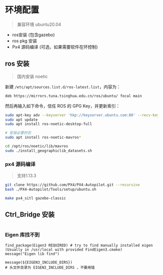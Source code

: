 # 环境配置
> 兼容环境 ubuntu20.04

- ros安装 (包含gazebo)
- ros pkg 安装
- Px4 源码编译 (可选，如果需要软件在环控制) 


## ros 安装

> 国内安装 noetic


新建 `/etc/apt/sources.list.d/ros-latest.list`，内容为：
```bash
deb https://mirrors.tuna.tsinghua.edu.cn/ros/ubuntu/ focal main
```

然后再输入如下命令，信任 ROS 的 GPG Key，并更新索引：

```bash
sudo apt-key adv --keyserver 'hkp://keyserver.ubuntu.com:80' --recv-key C1CF6E31E6BADE8868B172B4F42ED6FBAB17C654
sudo apt update
sudo apt install ros-noetic-desktop-full

# 安装必要的包
sudo apt install ros-noetic-mavros*

cd /opt/ros/noetic/lib/mavros
sudo ./install_geographiclib_datasets.sh 
```

### px4 源码编译

> 支持1.13.3

```bash
git clone https://github.com/PX4/PX4-Autopilot.git --recursive
bash ./PX4-Autopilot/Tools/setup/ubuntu.sh  

make px4_sitl gazebo-classic
```

<!-- 在开始之前需要你完成px4源码和ros的配置 -->


## Ctrl_Bridge 安装


```bash

```

### Eigen 库找不到
```
find_package(Eigen3 REQUIRED) # try to find manually installed eigen (Usually in /usr/local with provided FindEigen3.cmake)
message("Eigen lib find")

message(${EIGEN3_INCLUDE_DIRS})
# 头文件目录为 EIGEN3_INCLUDE_DIRS ，不要用错

```
